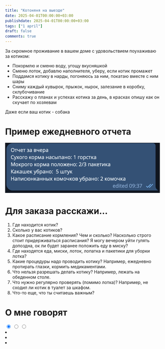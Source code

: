 ```yaml
---
title: "Котоняня на выезде"
date: 2025-04-01T00:00:00+03:00
publishdate: 2025-04-01T00:00:00+03:00
tags: ["1 april"]
draft: false
comments: true
---
```


За скромное проживание в вашем доме с удовольствием поухаживаю за котиком:
- Покормлю и сменю воду, угощу вкусняшкой
- Сменю лоток, добавлю наполнителя, уберу, если котик промажет
- Поддамся котику в нарды, погоняюсь за ним, покатаю вместе с ним шары
- Сниму каждый кувырок, прыжок, нырок, залезание в коробку, склубочивание
- Расскажу о планах и успехах котика за день, в красках опишу как он скучает по хозяевам

Даже если ваш котик - собака

# Пример ежедневного отчета
![](images/report.png)


# Для заказа расскажи...
1. Где находится котик?
2. Сколько у вас котиков? 
3. Какое расписание кормления? Чем и сколько? Насколько строго стоит придерживаться расписания? Я могу вечером уйти гулять допоздна, ок ли будет заранее положить еду в миску?
4. Где находятся еда, миски, лоток, лопатка и пакетики для уборки лотка?
5. Какие процедуры надо проводить котику? Например, ежедневно протирать глазки, кормить медикаментами.
6. Что нельзя разрешать делать котику? Например, лежать на обеденном столе.
7. Что нужно регулярно проверять (помимо лотка)? Например, не сходил ли котик в туалет за шкафом.
8. Что-то еще, что ты считаешь важным?

# О мне говорят
<div class="carousel-container">
  <div class="carousel my-carousel carousel--translate">
    <input class="carousel__activator" type="radio" name="carousel" id="F" checked="checked"/>
    <input class="carousel__activator" type="radio" name="carousel" id="G"/>
    <input class="carousel__activator" type="radio" name="carousel" id="H"/>
    <div class="carousel__controls">
      <label class="carousel__control carousel__control--backward" for="H"></label>
      <label class="carousel__control carousel__control--forward" for="G"></label>
    </div>
    <div class="carousel__controls">
      <label class="carousel__control carousel__control--backward" for="F"></label>
      <label class="carousel__control carousel__control--forward" for="H"></label>
    </div>
    <div class="carousel__controls">
      <label class="carousel__control carousel__control--backward" for="G"></label>
      <label class="carousel__control carousel__control--forward" for="F"></label>
    </div>
    <div class="carousel__track">
      <li class="carousel__slide">
      </li>
      <li class="carousel__slide">
      </li>
      <li class="carousel__slide">
      </li>
    </div>
    <div class="carousel__indicators">
      <label class="carousel__indicator" for="F"></label>
      <label class="carousel__indicator" for="G"></label>
      <label class="carousel__indicator" for="H"></label>
    </div>
  </div>
</div>

<link rel="stylesheet" href="carousel.css">
